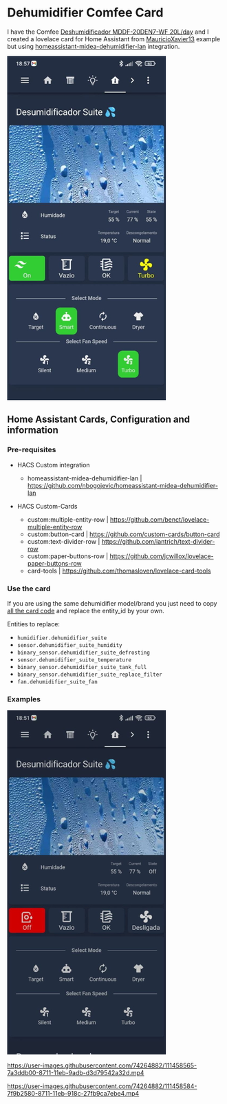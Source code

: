 # Dehumidifier Comfee Card

I have the Comfee [Deshumidificador MDDF-20DEN7-WF 20L/day](https://www.amazon.es/-/pt/gp/product/B07MSL8YN7) and I created a lovelace card for Home Assistant from [MauricioXavier13](https://github.com/MauricioXavier13/Dehumidifier_Comfee_Card) example but using [homeassistant-midea-dehumidifier-lan](https://github.com/nbogojevic/homeassistant-midea-dehumidifier-lan) integration.

![example3](/assets/Example_3.jpg)

## Home Assistant Cards, Configuration and information

### Pre-requisites

  - HACS Custom integration
    - homeassistant-midea-dehumidifier-lan | https://github.com/nbogojevic/homeassistant-midea-dehumidifier-lan

  - HACS Custom-Cards
    - custom:multiple-entity-row | https://github.com/benct/lovelace-multiple-entity-row
    - custom:button-card | https://github.com/custom-cards/button-card
    - custom:text-divider-row | https://github.com/iantrich/text-divider-row
    - custom:paper-buttons-row | https://github.com/jcwillox/lovelace-paper-buttons-row
    - card-tools | https://github.com/thomasloven/lovelace-card-tools

### Use the card   

If you are using the same dehumidifier model/brand you just need to copy [all the card code](Dehumidifier_Comfee_Card.yaml) and replace the entity_id by your own.

Entities to replace:

- `humidifier.dehumidifier_suite`
- `sensor.dehumidifier_suite_humidity`
- `binary_sensor.dehumidifier_suite_defrosting`
- `sensor.dehumidifier_suite_temperature`
- `binary_sensor.dehumidifier_suite_tank_full`
- `binary_sensor.dehumidifier_suite_replace_filter`
- `fan.dehumidifier_suite_fan`

### Examples

![example2](/assets/Example_2.jpg)

https://user-images.githubusercontent.com/74264882/111458565-7a3ddb00-8711-11eb-9adb-d3d79542a32d.mp4


https://user-images.githubusercontent.com/74264882/111458584-7f9b2580-8711-11eb-918c-27fb9ca7ebe4.mp4
